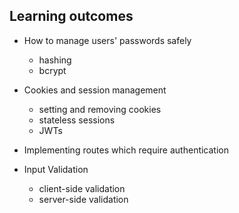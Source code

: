## Learning outcomes

+ How to manage users' passwords safely
  - hashing
  - bcrypt
  
  
+ Cookies and session management
  - setting and removing cookies
  - stateless sessions
  - JWTs
  
  
+ Implementing routes which require authentication


+ Input Validation
  - client-side validation
  - server-side validation
